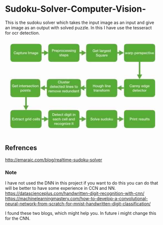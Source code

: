 # Sudoku-Solver-Computer-Vision-
This is the sudoku solver which takes the input image as an input and give an image as an output with solved puzzle. In this I have use the tesseract  for ocr detection.


![Alt text](processSteps.jpeg?raw=true "Algo To Follow")

## Refrences
http://emaraic.com/blog/realtime-sudoku-solver
### Note
I have not used the DNN in this project if you want to do this you can do that will be better to have some experience in CCN and NN.
https://datascienceplus.com/handwritten-digit-recognition-with-cnn/
https://machinelearningmastery.com/how-to-develop-a-convolutional-neural-network-from-scratch-for-mnist-handwritten-digit-classification/

I found these two blogs, which might help you.
In future i might change this for the CNN.
